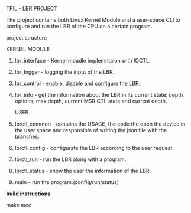TPIL - LBR PROJECT

The project contains both Linux Kernel Module and a user-space CLI to configure and run the LBR of the CPU on a certain program.

project structure

  KERNEL MODULE
1. lbr_interface - Kernel moudle implemntaion with IOCTL.
2. lbr_logger - logging the input of the LBR.
3. lbr_control - enable, disable and configure the LBR.
4. lbr_info - get the information about the LBR in its current state: depth options, max depth, current MSR CTL state and current depth.

   USER 
1. lbrctl_common - contains the USAGE, the code the open the device in the user space and responsible of writing the json file with the branches.
2. lbrctl_config - configurate the LBR according to the user request.
3. lbrctl_run - run the LBR along with a program.
4. lbrctl_status - show the user the information of the LBR.
5. main - run the program.(config/run/status)

**build instructions**

make mod
